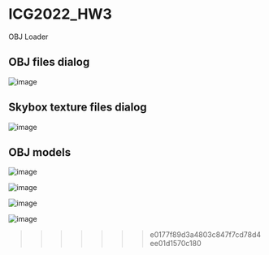 # ICG2022_HW3
OBJ Loader  

## OBJ files dialog  

![image](https://user-images.githubusercontent.com/122606885/212467842-e5e615fc-5148-4b2d-9a91-6ceb6796355c.png)  

## Skybox texture files dialog  

![image](https://user-images.githubusercontent.com/122606885/212467848-becf17dc-b071-44c1-a996-6613d46c52b5.png)  

## OBJ models  

![image](https://user-images.githubusercontent.com/122606885/212467875-fe937133-d810-4e07-bee3-e4ce168932f6.png)  

![image](https://user-images.githubusercontent.com/122606885/212467881-f672449d-8bf2-4246-b830-f5249f15d8ea.png)  

![image](https://user-images.githubusercontent.com/122606885/212467885-76d4e9f9-cb0b-4a00-ab54-040851921594.png)  

![image](https://user-images.githubusercontent.com/122606885/212467893-ae81645f-a14c-4609-980b-6d8bee0a8fe8.png)
>>>>>>> e0177f89d3a4803c847f7cd78d4ee01d1570c180

